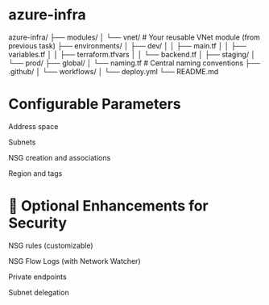 # azure-infra

azure-infra/
├── modules/
│   └── vnet/                  # Your reusable VNet module (from previous task)
├── environments/
│   ├── dev/
│   │   ├── main.tf
│   │   ├── variables.tf
│   │   ├── terraform.tfvars
│   │   └── backend.tf
│   ├── staging/
│   └── prod/
├── global/
│   └── naming.tf              # Central naming conventions
├── .github/
│   └── workflows/
│       └── deploy.yml
└── README.md

# Configurable Parameters
Address space

Subnets

NSG creation and associations

Region and tags

# 🔐 Optional Enhancements for Security
NSG rules (customizable)

NSG Flow Logs (with Network Watcher)

Private endpoints

Subnet delegation
